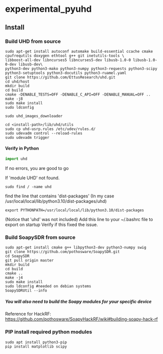 # experimental_pyuhd
## Install

### Build UHD from source
```
sudo apt-get install autoconf automake build-essential ccache cmake cpufrequtils doxygen ethtool g++ git inetutils-tools \
libboost-all-dev libncurses5 libncurses5-dev libusb-1.0-0 libusb-1.0-0-dev libusb-dev\
python3-dev python3-mako python3-numpy python3-requests python3-scipy python3-setuptools python3-docutils python3-ruamel.yaml
git clone https://github.com/EttusResearch/uhd.git
cd uhd/host
mkdir build
cd build
cmake -DENABLE_TESTS=OFF -DENABLE_C_API=OFF -DENABLE_MANUAL=OFF ..
make -j8
sudo make install
sudo ldconfig

sudo uhd_images_downloader

cd <install-path>/lib/uhd/utils
sudo cp uhd-usrp.rules /etc/udev/rules.d/
sudo udevadm control --reload-rules
sudo udevadm trigger
```
#### Verify in Python
```Python
import uhd
```
If no errors, you are good to go

If 'module UHD' not found.
```
sudo find / -name uhd
```
find the line that contains 'dist-packages' (In my case /usr/local/local/lib/python3.10/dist-packages/uhd)
```
export PYTHONPATH=/usr/local/local/lib/python3.10/dist-packages 
```
(Notice that 'uhd' was not included)
Add this line to your ~/.bashrc file to export on startup
Verify if this fixed the issue.

### Build SoapySDR from source
```
sudo apt-get install cmake g++ libpython3-dev python3-numpy swig
git clone https://github.com/pothosware/SoapySDR.git
cd SoapySDR
git pull origin master
mkdir build
cd build
cmake ..
make -j4
sudo make install
sudo ldconfig #needed on debian systems
SoapySDRUtil --info
```
##### You will also need to build the Soapy modules for your specific device
Reference for HackRF: https://github.com/pothosware/SoapyHackRF/wiki#building-soapy-hack-rf

### PIP install required python modules
```
sudo apt install python3-pip
pip install matplotlib scipy
```
